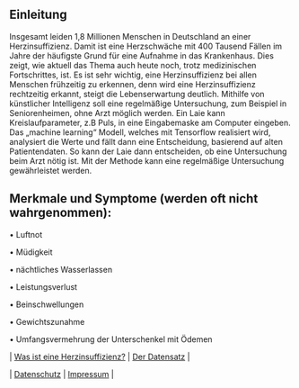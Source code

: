 ## Einleitung
Insgesamt leiden 1,8 Millionen Menschen in Deutschland an einer Herzinsuffizienz. Damit ist eine Herzschwäche mit 400 Tausend Fällen im Jahre der häufigste Grund für eine Aufnahme in das Krankenhaus. Dies zeigt, wie aktuell das Thema auch heute noch, trotz medizinischen Fortschrittes, ist.  Es ist sehr wichtig, eine Herzinsuffizienz bei allen Menschen frühzeitig  zu erkennen, denn wird eine Herzinsuffizienz rechtzeitig erkannt, steigt die Lebenserwartung deutlich. Mithilfe von künstlicher Intelligenz soll eine regelmäßige Untersuchung, zum Beispiel in Seniorenheimen, ohne Arzt möglich werden. Ein Laie kann Kreislaufparameter, z.B Puls, in eine Eingabemaske am Computer eingeben. Das „machine learning“ Modell, welches mit Tensorflow realisiert wird, analysiert die Werte und fällt dann eine Entscheidung, basierend auf alten Patientendaten. So kann der Laie dann entscheiden, ob eine Untersuchung beim Arzt nötig ist. Mit der Methode kann eine regelmäßige Untersuchung gewährleistet werden.

## Merkmale und Symptome (werden oft nicht wahrgenommen):

• Luftnot 

• Müdigkeit

• nächtliches Wasserlassen

• Leistungsverlust

• Beinschwellungen 

• Gewichtszunahme

• Umfangsvermehrung der Unterschenkel mit Ödemen


| [Was ist eine Herzinsuffizienz?](https://matheli.github.io/Herzinsuffizienz/posts/Herzinsuffizienz) | [Der Datensatz](https://matheli.github.io/Herzinsuffizienz/posts/Datensatz) |

| [Datenschutz](https://matheli.github.io/Herzinsuffizienz/posts/Datenschutz) | [Impressum](https://matheli.github.io/Herzinsuffizienz/posts/Impressum) |
